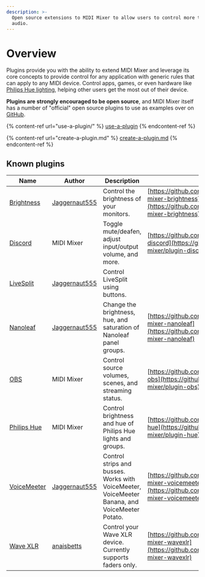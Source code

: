 ```yaml
---
description: >-
  Open source extensions to MIDI Mixer to allow users to control more than just
  audio.
---
```


# Overview

Plugins provide you with the ability to extend MIDI Mixer and leverage its core concepts to provide control for any application with generic rules that can apply to any MIDI device. Control apps, games, or even hardware like [Philips Hue lighting](https://github.com/midi-mixer/plugin-hue), helping other users get the most out of their device.

**Plugins are strongly encouraged to be open source**, and MIDI Mixer itself has a number of "official" open source plugins to use as examples over on [GitHub](http://github.com/midi-mixer).

{% content-ref url="use-a-plugin/" %}
[use-a-plugin](use-a-plugin/)
{% endcontent-ref %}

{% content-ref url="create-a-plugin.md" %}
[create-a-plugin.md](create-a-plugin.md)
{% endcontent-ref %}

## Known plugins

| Name                                                                   | Author                                            | Description                                                                                    | Link                                                                                                               |
| ---------------------------------------------------------------------- | ------------------------------------------------- | ---------------------------------------------------------------------------------------------- | ------------------------------------------------------------------------------------------------------------------ |
| [Brightness](https://github.com/Jaggernaut555/midi-mixer-brightness)   | [Jaggernaut555](https://github.com/Jaggernaut555) | Control the brightness of your monitors.                                                       | [https://github.com/Jaggernaut555/midi-mixer-brightness](https://github.com/Jaggernaut555/midi-mixer-brightness)   |
| [Discord](https://github.com/midi-mixer/plugin-discord)                | MIDI Mixer                                        | Toggle mute/deafen, adjust input/output volume, and more.                                      | [https://github.com/midi-mixer/plugin-discord](https://github.com/midi-mixer/plugin-discord)                       |
| [LiveSplit](https://github.com/Jaggernaut555/midi-mixer-LiveSplit)     | [Jaggernaut555](https://github.com/Jaggernaut555) | Control LiveSplit using buttons.                                                               |                                                                                                                    |
| [Nanoleaf](https://github.com/Jaggernaut555/midi-mixer-nanoleaf)       | [Jaggernaut555](https://github.com/Jaggernaut555) | Change the brightness, hue, and saturation of Nanoleaf panel groups.                           | [https://github.com/Jaggernaut555/midi-mixer-nanoleaf](https://github.com/Jaggernaut555/midi-mixer-nanoleaf)       |
| [OBS](https://github.com/midi-mixer/plugin-obs)                        | MIDI Mixer                                        | Control source volumes, scenes, and streaming status.                                          | [https://github.com/midi-mixer/plugin-obs](https://github.com/midi-mixer/plugin-obs)                               |
| [Philips Hue](https://github.com/midi-mixer/plugin-hue)                | MIDI Mixer                                        | Control brightness and hue of Philips Hue lights and groups.                                   | [https://github.com/midi-mixer/plugin-hue](https://github.com/midi-mixer/plugin-hue)                               |
| [VoiceMeeter](https://github.com/Jaggernaut555/midi-mixer-voicemeeter) | [Jaggernaut555](https://github.com/Jaggernaut555) | Control strips and busses. Works with VoiceMeeter, VoiceMeeter Banana, and VoiceMeeter Potato. | [https://github.com/Jaggernaut555/midi-mixer-voicemeeter](https://github.com/Jaggernaut555/midi-mixer-voicemeeter) |
| [Wave XLR](https://github.com/anaisbetts/midi-mixer-wavexlr)           | [anaisbetts](https://github.com/anaisbetts)       | Control your Wave XLR device. Currently supports faders only.                                  | [https://github.com/anaisbetts/midi-mixer-wavexlr](https://github.com/anaisbetts/midi-mixer-wavexlr)               |

